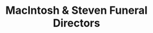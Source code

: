 ---
title: "MacIntosh & Steven Funeral Directors"
url: /banchory/macintosh-und-steven-funeral-directors/
shop: Bestattungen
---